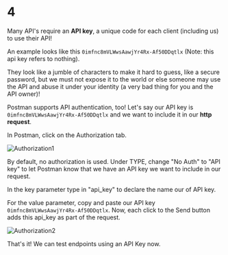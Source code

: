# 4

Many API's require an **API key**, a unique code for each client \(including us\) to use their API!

An example looks like this `0imfnc8mVLWwsAawjYr4Rx-Af50DDqtlx` \(Note: this api key refers to nothing\).

They look like a jumble of characters to make it hard to guess, like a secure password, but we must not expose it to the world or else someone may use the API and abuse it under your identity \(a very bad thing for you and the API owner\)!

Postman supports API authentication, too! Let's say our API key is `0imfnc8mVLWwsAawjYr4Rx-Af50DDqtlx` and we want to include it in our **http request**.

In Postman, click on the Authorization tab.

![Authorization1](https://projectbit.s3-us-west-1.amazonaws.com/darlene/labs/Authorization1.png)

By default, no authorization is used. Under TYPE, change "No Auth" to "API key" to let Postman know that we have an API key we want to include in our request.

In the key parameter type in "api\_key" to declare the name our of API key.

For the value parameter, copy and paste our API key `0imfnc8mVLWwsAawjYr4Rx-Af50DDqtlx`. Now, each click to the Send button adds this api\_key as part of the request.

![Authorization2](https://projectbit.s3-us-west-1.amazonaws.com/darlene/labs/Authorization2.png)

That's it! We can test endpoints using an API Key now.

